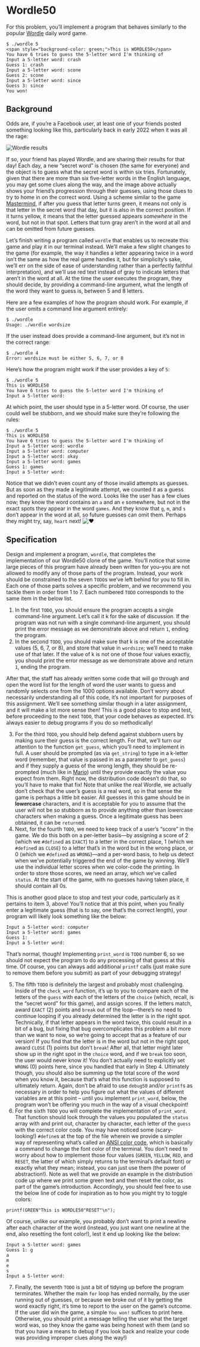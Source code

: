 # Wordle50

For this problem, you’ll implement a program that behaves similarly to the popular [Wordle](https://www.nytimes.com/games/wordle/index.html) daily word game.
```
$ ./wordle 5
<span style="background-color: green;">This is WORDLE50</span>
You have 6 tries to guess the 5-letter word I'm thinking of
Input a 5-letter word: crash
Guess 1: crash
Input a 5-letter word: scone
Guess 2: scone
Input a 5-letter word: since
Guess 3: since
You won!
``` 

## Background

Odds are, if you’re a Facebook user, at least one of your friends posted something looking like this, particularly back in early 2022 when it was all the rage:

![Wordle results](https://cs50.harvard.edu/x/2023/psets/2/wordle50/wordle.png)

If so, your friend has played Wordle, and are sharing their results for that day! Each day, a new “secret word” is chosen (the same for everyone) and the object is to guess what the secret word is within six tries. Fortunately, given that there are more than six five-letter words in the English language, you may get some clues along the way, and the image above actually shows your friend’s progression through their guesses, using those clues to try to home in on the correct word. Using a scheme similar to the game [Mastermind](https://en.wikipedia.org/wiki/Mastermind_(board_game)), if after you guess that letter turns green, it means not only is that letter in the secret word that day, but it is also in the correct position. If it turns yellow, it means that the letter guessed appears _somewhere_ in the word, but not in that spot. Letters that turn gray aren’t in the word at all and can be omitted from future guesses.

Let’s finish writing a program called `wordle` that enables us to recreate this game and play it in our terminal instead. We’ll make a few slight changes to the game (for example, the way it handles a letter appearing twice in a word isn’t the same as how the real game handles it, but for simplicity’s sake, we’ll err on the side of ease of understanding rather than a perfectly faithful interpretation), and we’ll use red text instead of gray to indicate letters that aren’t in the word at all. At the time the user executes the program, they should decide, by providing a command-line argument, what the length of the word they want to guess is, between 5 and 8 letters.

Here are a few examples of how the program should work. For example, if the user omits a command line argument entirely:
```
$ ./wordle
Usage: ./wordle wordsize
```    

If the user instead does provide a command-line argument, but it’s not in the correct range:
```
$ ./wordle 4
Error: wordsize must be either 5, 6, 7, or 8
```    

Here’s how the program might work if the user provides a key of `5`:
```
$ ./wordle 5
This is WORDLE50
You have 6 tries to guess the 5-letter word I'm thinking of
Input a 5-letter word:
```    

At which point, the user should type in a 5-letter word. Of course, the user could well be stubborn, and we should make sure they’re following the rules:

```
$ ./wordle 5
This is WORDLE50
You have 6 tries to guess the 5-letter word I'm thinking of
Input a 5-letter word: wordle
Input a 5-letter word: computer
Input a 5-letter word: okay
Input a 5-letter word: games
Guess 1: games
Input a 5-letter word:
```

Notice that we didn’t even count any of those invalid attempts as guesses. But as soon as they made a legitimate attempt, we counted it as a guess and reported on the status of the word. Looks like the user has a few clues now; they know the word contains an `a` and an `e` somewhere, but not in the exact spots they appear in the word `games`. And they know that `g`, `m`, and `s` don’t appear in the word at all, so future guesses can omit them. Perhaps they might try, say, `heart` next! ![❤️](https://twemoji.maxcdn.com/v/14.0.2/16x16/2764.png)

## Specification

Design and implement a program, `wordle`, that completes the implementation of our Wordle50 clone of the game. You’ll notice that some large pieces of this program have already been written for you–you are not allowed to modify any of those parts of the program. Instead, your work should be constrained to the seven `TODO`s we’ve left behind for you to fill in. Each one of those parts solves a specific problem, and we recommend you tackle them in order from 1 to 7. Each numbered `TODO` corresponds to the same item in the below list.

1.  In the first `TODO`, you should ensure the program accepts a single command-line argument. Let’s call it k for the sake of discussion. If the program was not run with a single command-line argument, you should print the error message as we demonstrate above and return `1`, ending the program.
2.  In the second `TODO`, you should make sure that k is one of the acceptable values (5, 6, 7, or 8), and store that value in `wordsize`; we’ll need to make use of that later. If the value of k is not one of those four values exactly, you should print the error message as we demonstrate above and return `1`, ending the program.

After that, the staff has already written some code that will go through and open the word list for the length of word the user wants to guess and randomly selects one from the 1000 options available. Don’t worry about necessarily understanding all of this code, it’s not important for purposes of this assignment. We’ll see something similar though in a later assignment, and it will make a lot more sense then! This is a good place to stop and test, before proceeding to the next `TODO`, that your code behaves as expected. It’s always easier to debug programs if you do so methodically!

3.  For the third `TODO`, you should help defend against stubborn users by making sure their guess is the correct length. For that, we’ll turn our attention to the function `get_guess`, which you’ll need to implement in full. A user should be prompted (as via `get_string`) to type in a k\-letter word (remember, that value is passed in as a parameter to `get_guess`) and if they supply a guess of the wrong length, they should be re-prompted (much like in [Mario](https://cs50.harvard.edu/x/2023/psets/1/mario/less/)) until they provide exactly the value you expect from them. Right now, the distribution code doesn’t do that, so you’ll have to make that fix! Note that unlike the real Wordle, we actually don’t check that the user’s guess is a real word, so in that sense the game is perhaps a little bit easier. All guesses in this game should be in **lowercase** characters, and it is acceptable for you to assume that the user will not be so stubborn as to provide anything other than lowercase characters when making a guess. Once a legitimate guess has been obtained, it can be `return`ed.
4.  Next, for the fourth `TODO`, we need to keep track of a user’s “score” in the game. We do this both on a per-letter basis—by assigning a score of 2 (which we `#define`d as `EXACT`) to a letter in the correct place, 1 (which we `#define`d as `CLOSE`) to a letter that’s in the word but in the wrong place, or 0 (which we `#define`d as `WRONG`)—and a per-word basis, to help us detect when we’ve potentially triggered the end of the game by winning. We’ll use the individual letter scores when we color-code the printing. In order to store those scores, we need an array, which we’ve called `status`. At the start of the game, with no guesses having taken place, it should contain all 0s.

This is another good place to stop and test your code, particularly as it pertains to item 3, above! You’ll notice that at this point, when you finally enter a legitimate guess (that is to say, one that’s the correct length), your program will likely look something like the below:
```
Input a 5-letter word: computer
Input a 5-letter word: games
Guess 1:
Input a 5-letter word:
```  

That’s normal, though! Implementing `print_word` is `TODO` number 6, so we should not expect the program to do any processing of that guess at this time. Of course, you can always add additional `printf` calls (just make sure to remove them before you submit) as part of your debugging strategy!

5.  The fifth `TODO` is definitely the largest and probably most challenging. Inside of the `check_word` function, it’s up to you to compare each of the letters of the `guess` with each of the letters of the `choice` (which, recall, is the “secret word” for this game), and assign scores. If the letters match, award `EXACT` (2) points and `break` out of the loop—there’s no need to continue looping if you already determined the letter is in the right spot. Technically, if that letter appears in the word twice, this could result in a bit of a bug, but fixing that bug overcomplicates this problem a bit more than we want to now, so we’re going to accept that as a feature of our version! If you find that the letter is in the word but not in the right spot, award `CLOSE` (1) points but don’t `break`! After all, that letter might later show up in the right spot in the `choice` word, and if we `break` too soon, the user would never know it! You don’t actually need to explicitly set `WRONG` (0) points here, since you handled that early in Step 4. Ultimately though, you should also be summing up the total score of the word when you know it, because that’s what this function is supposed to ultimately return. Again, don’t be afraid to use `debug50` and/or `printf`s as necessary in order to help you figure out what the values of different variables are at this point – until you implement `print_word`, below, the program won’t be offering you much in the way of a visual checkpoint!
6.  For the sixth `TODO` you will complete the implementation of `print_word`. That function should look through the values you populated the `status` array with and print out, character by character, each letter of the `guess` with the correct color code. You may have noticed some (scary-looking!) `#define`s at the top of the file wherein we provide a simpler way of representing what’s called an [ANSI color code](https://en.wikipedia.org/wiki/ANSI_escape_code#Colors), which is basically a command to change the font color of the terminal. You don’t need to worry about how to implement those four values (`GREEN`, `YELLOW`, `RED`, and `RESET`, the latter of which simply returns to the terminal’s default font) or exactly what they mean; instead, you can just use them (the power of abstraction!). Note as well that we provide an example in the distribution code up where we print some green text and then reset the color, as part of the game’s introduction. Accordingly, you should feel free to use the below line of code for inspiration as to how you might try to toggle colors:
```
printf(GREEN"This is WORDLE50"RESET"\n");
```    

Of course, unlike our example, you probably don’t want to print a newline after each character of the word (instead, you just want one newline at the end, also resetting the font color!), lest it end up looking like the below:

    
    Input a 5-letter word: games
    Guess 1: g
    a
    m
    e
    s
    Input a 5-letter word:
    

7.  Finally, the seventh `TODO` is just a bit of tidying up before the program terminates. Whether the main `for` loop has ended normally, by the user running out of guesses, or because we broke out of it by getting the word exactly right, it’s time to report to the user on the game’s outcome. If the user did win the game, a simple `You won!` suffices to print here. Otherwise, you should print a message telling the user what the target word was, so they know the game was being honest with them (and so that you have a means to debug if you look back and realize your code was providing improper clues along the way!)
